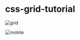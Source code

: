 # css-grid-tutorial

![grid](https://i.ibb.co/Jds4rh2/Screen-Shot-2021-02-25-at-2-28-30-PM.png)

![mobile](https://i.ibb.co/7NvLGZg/Screen-Shot-2021-02-25-at-2-28-40-PM.png)


